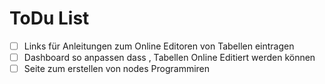 ToDu List 
=======

* [ ]  Links für Anleitungen zum Online Editoren von Tabellen  eintragen 
* [ ]  Dashboard so anpassen dass , Tabellen Online Editiert werden können
* [ ] Seite zum erstellen von nodes Programmiren